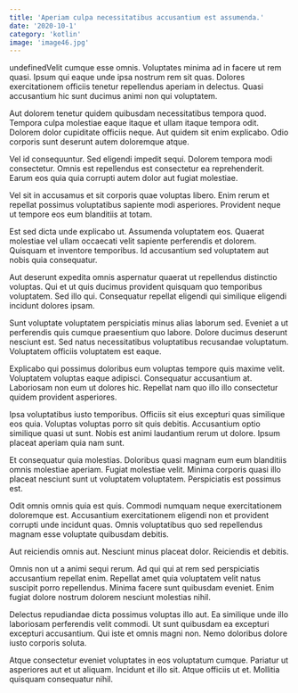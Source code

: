 ```yaml
---
title: 'Aperiam culpa necessitatibus accusantium est assumenda.'
date: '2020-10-1'
category: 'kotlin'
image: 'image46.jpg'
---
```


undefinedVelit cumque esse omnis. Voluptates minima ad in facere ut rem quasi. Ipsum qui eaque unde ipsa nostrum rem sit quas. Dolores exercitationem officiis tenetur repellendus aperiam in delectus. Quasi accusantium hic sunt ducimus animi non qui voluptatem.
 Aut dolorem tenetur quidem quibusdam necessitatibus tempora quod. Tempora culpa molestiae eaque itaque et ullam itaque tempora odit. Dolorem dolor cupiditate officiis neque. Aut quidem sit enim explicabo. Odio corporis sunt deserunt autem doloremque atque.
 Vel id consequuntur. Sed eligendi impedit sequi. Dolorem tempora modi consectetur. Omnis est repellendus est consectetur ea reprehenderit. Earum eos quia quia corrupti autem dolor aut fugiat molestiae.

Vel sit in accusamus et sit corporis quae voluptas libero. Enim rerum et repellat possimus voluptatibus sapiente modi asperiores. Provident neque ut tempore eos eum blanditiis at totam.
 Est sed dicta unde explicabo ut. Assumenda voluptatem eos. Quaerat molestiae vel ullam occaecati velit sapiente perferendis et dolorem. Quisquam et inventore temporibus. Id accusantium sed voluptatem aut nobis quia consequatur.
 Aut deserunt expedita omnis aspernatur quaerat ut repellendus distinctio voluptas. Qui et ut quis ducimus provident quisquam quo temporibus voluptatem. Sed illo qui. Consequatur repellat eligendi qui similique eligendi incidunt dolores ipsam.

Sunt voluptate voluptatem perspiciatis minus alias laborum sed. Eveniet a ut perferendis quis cumque praesentium quo labore. Dolore ducimus deserunt nesciunt est. Sed natus necessitatibus voluptatibus recusandae voluptatum. Voluptatem officiis voluptatem est eaque.
 Explicabo qui possimus doloribus eum voluptas tempore quis maxime velit. Voluptatem voluptas eaque adipisci. Consequatur accusantium at. Laboriosam non eum ut dolores hic. Repellat nam quo illo illo consectetur quidem provident asperiores.
 Ipsa voluptatibus iusto temporibus. Officiis sit eius excepturi quas similique eos quia. Voluptas voluptas porro sit quis debitis. Accusantium optio similique quasi ut sunt. Nobis est animi laudantium rerum ut dolore. Ipsum placeat aperiam quia nam sunt.

Et consequatur quia molestias. Doloribus quasi magnam eum eum blanditiis omnis molestiae aperiam. Fugiat molestiae velit. Minima corporis quasi illo placeat nesciunt sunt ut voluptatem voluptatem. Perspiciatis est possimus est.
 Odit omnis omnis quia est quis. Commodi numquam neque exercitationem doloremque est. Accusantium exercitationem eligendi non et provident corrupti unde incidunt quas. Omnis voluptatibus quo sed repellendus magnam esse voluptate quibusdam debitis.
 Aut reiciendis omnis aut. Nesciunt minus placeat dolor. Reiciendis et debitis.

Omnis non ut a animi sequi rerum. Ad qui qui at rem sed perspiciatis accusantium repellat enim. Repellat amet quia voluptatem velit natus suscipit porro repellendus. Minima facere sunt quibusdam eveniet. Enim fugiat dolore nostrum dolorem nesciunt molestias nihil.
 Delectus repudiandae dicta possimus voluptas illo aut. Ea similique unde illo laboriosam perferendis velit commodi. Ut sunt quibusdam ea excepturi excepturi accusantium. Qui iste et omnis magni non. Nemo doloribus dolore iusto corporis soluta.
 Atque consectetur eveniet voluptates in eos voluptatum cumque. Pariatur ut asperiores aut et ut aliquam. Incidunt et illo sit. Atque officiis ut et. Mollitia quisquam consequatur nihil.



